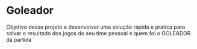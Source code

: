 # Goleador
Objetivo desse projeto e desenvolver uma solução rápida e pratica para salvar o resultado dos jogos do seu time pessoal e quem foi o GOLEADOR da partida
